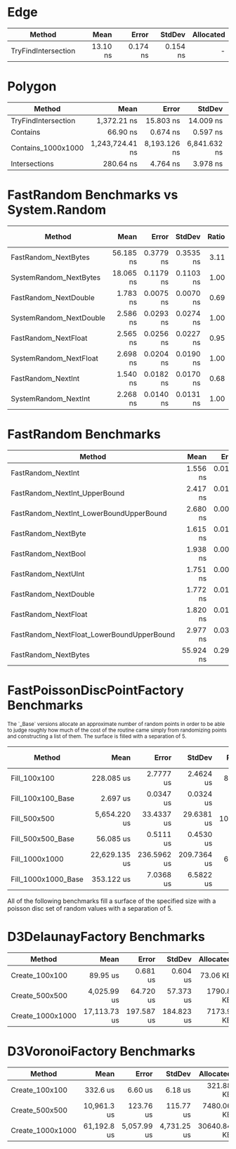 
# Edge
|              Method |     Mean |    Error |   StdDev | Allocated |
|-------------------- |---------:|---------:|---------:|----------:|
| TryFindIntersection | 13.10 ns | 0.174 ns | 0.154 ns |         - |

# Polygon
|              Method |            Mean |        Error |       StdDev | Allocated |
|-------------------- |----------------:|-------------:|-------------:|----------:|
| TryFindIntersection |     1,372.21 ns |    15.803 ns |    14.009 ns |    1712 B |
|            Contains |        66.90 ns |     0.674 ns |     0.597 ns |         - |
|  Contains_1000x1000 | 1,243,724.41 ns | 8,193.126 ns | 6,841.632 ns |       1 B |
|       Intersections |       280.64 ns |     4.764 ns |     3.978 ns |      88 B |

# FastRandom Benchmarks vs System.Random
|                  Method |      Mean |     Error |    StdDev | Ratio | RatioSD | Allocated | Alloc Ratio |
|------------------------ |----------:|----------:|----------:|------:|--------:|----------:|------------:|
|    FastRandom_NextBytes | 56.185 ns | 0.3779 ns | 0.3535 ns |  3.11 |    0.02 |         - |          NA |
|  SystemRandom_NextBytes | 18.065 ns | 0.1179 ns | 0.1103 ns |  1.00 |    0.00 |         - |          NA |
|   FastRandom_NextDouble |  1.783 ns | 0.0075 ns | 0.0070 ns |  0.69 |    0.01 |         - |          NA |
| SystemRandom_NextDouble |  2.586 ns | 0.0293 ns | 0.0274 ns |  1.00 |    0.00 |         - |          NA |
|    FastRandom_NextFloat |  2.565 ns | 0.0256 ns | 0.0227 ns |  0.95 |    0.01 |         - |          NA |
|  SystemRandom_NextFloat |  2.698 ns | 0.0204 ns | 0.0190 ns |  1.00 |    0.00 |         - |          NA |
|      FastRandom_NextInt |  1.540 ns | 0.0182 ns | 0.0170 ns |  0.68 |    0.01 |         - |          NA |
|    SystemRandom_NextInt |  2.268 ns | 0.0140 ns | 0.0131 ns |  1.00 |    0.00 |         - |          NA |

# FastRandom Benchmarks
|                                    Method |      Mean |     Error |    StdDev | Allocated |
|------------------------------------------ |----------:|----------:|----------:|----------:|
|                        FastRandom_NextInt |  1.556 ns | 0.0188 ns | 0.0167 ns |         - |
|             FastRandom_NextInt_UpperBound |  2.417 ns | 0.0191 ns | 0.0169 ns |         - |
|   FastRandom_NextInt_LowerBoundUpperBound |  2.680 ns | 0.0086 ns | 0.0076 ns |         - |
|                       FastRandom_NextByte |  1.615 ns | 0.0112 ns | 0.0100 ns |         - |
|                       FastRandom_NextBool |  1.938 ns | 0.0076 ns | 0.0072 ns |         - |
|                       FastRandom_NextUInt |  1.751 ns | 0.0099 ns | 0.0088 ns |         - |
|                     FastRandom_NextDouble |  1.772 ns | 0.0104 ns | 0.0097 ns |         - |
|                      FastRandom_NextFloat |  1.820 ns | 0.0174 ns | 0.0136 ns |         - |
| FastRandom_NextFloat_LowerBoundUpperBound |  2.977 ns | 0.0304 ns | 0.0284 ns |         - |
|                      FastRandom_NextBytes | 55.924 ns | 0.2913 ns | 0.2725 ns |         - |


# FastPoissonDiscPointFactory Benchmarks
<sub>
The `_Base` versions allocate an approximate number of random points in order to be able to judge roughly
how much of the cost of the routine came simply from randomizing points and constructing a list of them.
The surface is filled with a separation of 5.
</sub>

|              Method |          Mean |       Error |      StdDev |  Ratio | RatioSD |  Allocated | Alloc Ratio |
|-------------------- |--------------:|------------:|------------:|-------:|--------:|-----------:|------------:|
|        Fill_100x100 |    228.085 us |   2.7777 us |   2.4624 us |  84.48 |    1.19 |   17.31 KB |        2.11 |
|   Fill_100x100_Base |      2.697 us |   0.0347 us |   0.0324 us |   1.00 |    0.00 |    8.21 KB |        1.00 |
|        Fill_500x500 |  5,654.220 us |  33.4337 us |  29.6381 us | 100.82 |    0.88 |  297.25 KB |        2.32 |
|   Fill_500x500_Base |     56.085 us |   0.5111 us |   0.4530 us |   1.00 |    0.00 |   128.3 KB |        1.00 |
|      Fill_1000x1000 | 22,629.135 us | 236.5962 us | 209.7364 us |  63.98 |    1.30 | 1165.02 KB |        2.27 |
| Fill_1000x1000_Base |    353.122 us |   7.0368 us |   6.5822 us |   1.00 |    0.00 |  512.39 KB |        1.00 |

All of the following benchmarks fill a surface of the specified size with a poisson disc set of random values with a separation of 5.

# D3DelaunayFactory Benchmarks
|           Method |         Mean |      Error |     StdDev |  Allocated |
|----------------- |-------------:|-----------:|-----------:|-----------:|
|   Create_100x100 |     89.95 us |   0.681 us |   0.604 us |   73.06 KB |
|   Create_500x500 |  4,025.99 us |  64.720 us |  57.373 us |  1790.8 KB |
| Create_1000x1000 | 17,113.73 us | 197.587 us | 184.823 us |  7173.9 KB |


# D3VoronoiFactory Benchmarks
|           Method |        Mean |       Error |      StdDev |   Allocated |
|----------------- |------------:|------------:|------------:|------------:|
|   Create_100x100 |    332.6 us |     6.60 us |     6.18 us |   321.88 KB |
|   Create_500x500 | 10,961.3 us |   123.76 us |   115.77 us |  7480.06 KB |
| Create_1000x1000 | 61,192.8 us | 5,057.99 us | 4,731.25 us | 30640.84 KB |


